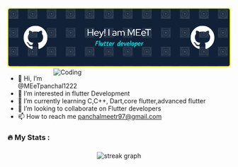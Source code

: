 ![MasterHead](./github-header-image.png)
<img align="right" alt="Coding" width="400" src="https://camo.githubusercontent.com/a4c584bce1c41271485d28f92aaf9f581b3c88b68ca723b6edfd58b4ba988c2b/68747470733a2f2f63646e2e6472696262626c652e636f6d2f75736572732f313138373833362f73637265656e73686f74732f363533393432392f70726f6772616d65722e676966">
- 👋 Hi, I’m @MEeTpanchal1222
- 👀 I’m interested in flutter Development
- 🌱 I’m currently learning C,C++, Dart,core flutter,advanced  flutter
- 💞️ I’m looking to collaborate on Flutter developers 
- 📫 How to reach me panchalmeetr97@gmail.com
<h3 align="left">🔥   My Stats :</h3>

###

<div align="center">
  <img src="https://streak-stats.demolab.com?user=MEeTpanchal1222=en&mode=daily&theme=dark&hide_border=false&border_radius=5&order=3" height="220" alt="streak graph"  />
</div>

<!---
MEeTpanchal1222/MEeTpanchal1222 is a ✨ special ✨ repository because its `README.md` (this file) appears on your GitHub profile.
You can click the Preview link to take a look at your changes.
--->
